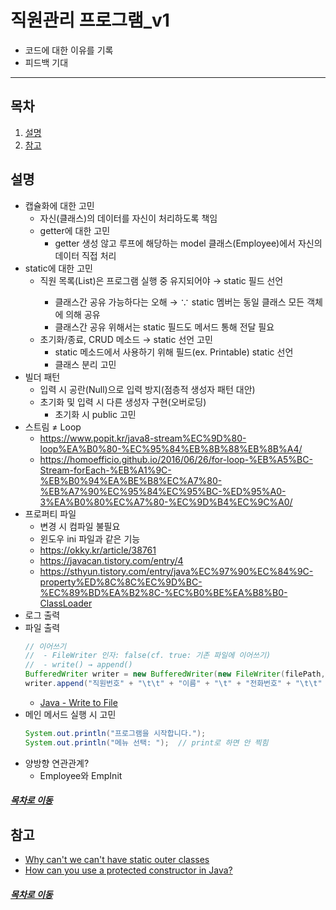 직원관리 프로그램_v1
=====
* 코드에 대한 이유를 기록
* 피드백 기대
- - -
## 목차
1. [설명](#설명)
2. [참고](#참고)

## 설명
* 캡슐화에 대한 고민
	* 자신(클래스)의 데이터를 자신이 처리하도록 책임
	* getter에 대한 고민
		* getter 생성 않고 루프에 해당하는 model 클래스(Employee)에서 자신의 데이터 직접 처리
* static에 대한 고민
	* 직원 목록(List<Employee>)은 프로그램 실행 중 유지되어야 → static 필드 선언
		* 클래스간 공유 가능하다는 오해 → ∵ static 멤버는 동일 클래스 모든 객체에 의해 공유
		* 클래스간 공유 위해서는 static 필드도 메서드 통해 전달 필요
	* 초기화/종료, CRUD 메소드 → static 선언 고민
		* static 메소드에서 사용하기 위해 필드(ex. Printable) static 선언
		* 클래스 분리 고민
* 빌더 패턴
	* 입력 시 공란(Null)으로 입력 방지(점층적 생성자 패턴 대안)
	* 초기화 및 입력 시 다른 생성자 구현(오버로딩)
		* 초기화 시 public 고민
* 스트림 ≠ Loop
	* https://www.popit.kr/java8-stream%EC%9D%80-loop%EA%B0%80-%EC%95%84%EB%8B%88%EB%8B%A4/
	* https://homoefficio.github.io/2016/06/26/for-loop-%EB%A5%BC-Stream-forEach-%EB%A1%9C-%EB%B0%94%EA%BE%B8%EC%A7%80-%EB%A7%90%EC%95%84%EC%95%BC-%ED%95%A0-3%EA%B0%80%EC%A7%80-%EC%9D%B4%EC%9C%A0/
* 프로퍼티 파일
	* 변경 시 컴파일 불필요
	* 윈도우 ini 파일과 같은 기능
	* https://okky.kr/article/38761
	* https://javacan.tistory.com/entry/4
	* https://sthyun.tistory.com/entry/java%EC%97%90%EC%84%9C-property%ED%8C%8C%EC%9D%BC-%EC%89%BD%EA%B2%8C-%EC%B0%BE%EA%B8%B0-ClassLoader
* 로그 출력
* 파일 출력  
	```java
	// 이어쓰기
	//  - FileWriter 인자: false(cf. true: 기존 파일에 이어쓰기)
	//  - write() → append()
	BufferedWriter writer = new BufferedWriter(new FileWriter(filePath, false));
	writer.append("직원번호" + "\t\t" + "이름" + "\t" + "전화번호" + "\t\t" + "직급" + "\t" + "이메일" + "\n");
	```
	* [Java - Write to File](https://www.baeldung.com/java-write-to-file)
* 메인 메서드 실행 시 고민  
	```java
	System.out.println("프로그램을 시작합니다.");
    System.out.println("메뉴 선택: ");  // print로 하면 안 찍힘
	```
* 양방향 연관관계?
	* Employee와 EmpInit

##### [목차로 이동](#목차)

## 참고
* [Why can't we can't have static outer classes](https://stackoverflow.com/questions/18036458/why-cant-we-have-static-outer-classes)
* [How can you use a protected constructor in Java?](https://www.quora.com/How-can-you-use-a-protected-constructor-in-Java)

##### [목차로 이동](#목차)